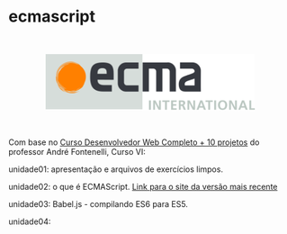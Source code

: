 # ecmascript

<br>
<p align="center">
    <img src="img/Ecma_International_Logo.svg" alt="logo ECMA international" height="100">
</p>
<br>

Com base no [Curso Desenvolvedor Web Completo + 10 projetos](https://www.udemy.com/course/curso-desenvolvedor-web-completo/learn/lecture/7980550?start=0#overview) do professor André Fontenelli, Curso VI: 

unidade01: apresentação e arquivos de exercícios limpos.

unidade02: o que é ECMAScript. [Link para o site da versão mais recente](https://www.ecma-international.org/publications-and-standards/standards/ecma-262/)

unidade03: Babel.js - compilando ES6 para ES5.

unidade04: 